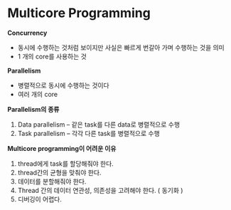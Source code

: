 # Multicore Programming

**Concurrency** 

- 동시에 수행하는 것처럼 보이지만 사실은 빠르게 번갈아 가며 수행하는 것을 의미
- 1 개의 core를 사용하는 것

**Parallelism**

- 병렬적으로 동시에 수행하는 것이다
- 여러 개의 core

**Parallelism의 종류**

1. Data parallelism – 같은 task를 다른 data로 병렬적으로 수행
2. Task parallelism – 각각 다른 task를 병렬적으로 수행

**Multicore programming이 어려운 이유**

1. thread에게 task를 할당해줘야 한다.
2. thread간의 균형을 맞춰야 한다.
3. 데이터를 분할해줘야 한다.
4. Thread 간의 데이터 연관성, 의존성을 고려해야 한다. ( 동기화 )
5. 디버깅이 어렵다.